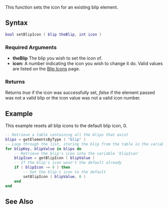 This function sets the icon for an existing blip element.

Syntax
------

``` lua
bool setBlipIcon ( blip theBlip, int icon )
```

### Required Arguments

-   **theBlip** The blip you wish to set the icon of.
-   **icon:** A number indicating the icon you wish to change it do. Valid values are listed on the [Blip Icons](/Blip_Icons.md "wikilink") page.

### Returns

Returns *true* if the icon was successfully set, *false* if the element passed was not a valid blip or the icon value was not a valid icon number.

Example
-------

This example resets all blip icons to the default blip icon, 0.

``` lua
-- Retrieve a table containing all the blips that exist
blips = getElementsByType ( "blip" )
-- Loop through the list, storing the blip from the table in the variable blipValue
for blipKey, blipValue in blips do
    -- Retrieve the blip's icon into the variable 'blipIcon'
    blipIcon = getBlipIcon ( blipValue )
    -- If the blip's icon wasn't the default already
    if ( blipIcon ~= 0 ) then
        -- Set the blip's icon to the default
        setBlipIcon ( blipValue, 0 )
    end
end
```

See Also
--------
